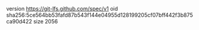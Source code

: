 version https://git-lfs.github.com/spec/v1
oid sha256:5ce564bb53fafd87b543f144e04955d128199205cf07bff442f3b875ca90d422
size 2056
